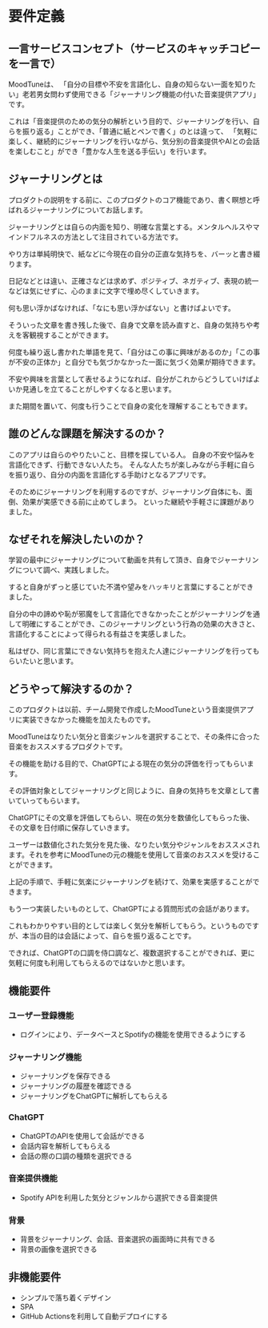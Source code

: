 # 要件定義
## 一言サービスコンセプト（サービスのキャッチコピーを一言で）
MoodTuneは、
「自分の目標や不安を言語化し、自身の知らない一面を知りたい」老若男女問わず使用できる「ジャーナリング機能の付いた音楽提供アプリ」です。

これは「音楽提供のための気分の解析という目的で、ジャーナリングを行い、自らを振り返る」ことができ、「普通に紙とペンで書く」のとは違って、
「気軽に楽しく、継続的にジャーナリングを行いながら、気分別の音楽提供やAIとの会話を楽しむこと」ができ「豊かな人生を送る手伝い」を行います。
## ジャーナリングとは
プロダクトの説明をする前に、このプロダクトのコア機能であり、書く瞑想と呼ばれるジャーナリングについてお話します。

ジャーナリングとは自らの内面を知り、明確な言葉とする。メンタルヘルスやマインドフルネスの方法として注目されている方法です。

やり方は単純明快で、紙などに今現在の自分の正直な気持ちを、バーッと書き綴ります。

日記などとは違い、正確さなどは求めず、ポジティブ、ネガティブ、表現の統一などは気にせずに、心のままに文字で埋め尽くしていきます。

何も思い浮かばなければ、「なにも思い浮かばない」と書けばよいです。

そういった文章を書き残した後で、自身で文章を読み直すと、自身の気持ちや考えを客観視することができます。

何度も繰り返し書かれた単語を見て、「自分はこの事に興味があるのか」「この事が不安の正体か」と自分でも気づかなかった一面に気づく効果が期待できます。

不安や興味を言葉として表せるようになれば、自分がこれからどうしていけばよいか見通しを立てることがしやすくなると思います。

また期間を置いて、何度も行うことで自身の変化を理解することもできます。
## 誰のどんな課題を解決するのか？
このアプリは自らのやりたいこと、目標を探している人。
自身の不安や悩みを言語化できず、行動できない人たち。
そんな人たちが楽しみながら手軽に自らを振り返り、自分の内面を言語化する手助けとなるアプリです。

そのためにジャーナリングを利用するのですが、ジャーナリング自体にも、面倒、効果が実感できる前に止めてしまう。
といった継続や手軽さに課題がありました。
## なぜそれを解決したいのか？
学習の最中にジャーナリングについて動画を共有して頂き、自身でジャーナリングについて調べ、実践しました。

すると自身がずっと感じていた不満や望みをハッキリと言葉にすることができました。

自分の中の諦めや恥が邪魔をして言語化できなかったことがジャーナリングを通して明確にすることができ、このジャーナリングという行為の効果の大きさと、言語化することによって得られる有益さを実感しました。

私はぜひ、同じ言葉にできない気持ちを抱えた人達にジャーナリングを行ってもらいたいと思います。
## どうやって解決するのか？
このプロダクトは以前、チーム開発で作成したMoodTuneという音楽提供アプリに実装できなかった機能を加えたものです。

MoodTuneはなりたい気分と音楽ジャンルを選択することで、その条件に合った音楽をおススメするプロダクトです。

その機能を助ける目的で、ChatGPTによる現在の気分の評価を行ってもらいます。

その評価対象としてジャーナリングと同じように、自身の気持ちを文章として書いていってもらいます。

ChatGPTにその文章を評価してもらい、現在の気分を数値化してもらった後、その文章を日付順に保存していきます。

ユーザーは数値化された気分を見た後、なりたい気分やジャンルをおススメされます。それを参考にMoodTuneの元の機能を使用して音楽のおススメを受けることができます。

上記の手順で、手軽に気楽にジャーナリングを続けて、効果を実感することができます。

もう一つ実装したいものとして、ChatGPTによる質問形式の会話があります。

これもわかりやすい目的としては楽しく気分を解析してもらう。というものですが、本当の目的は会話によって、自らを振り返ることです。

できれば、ChatGPTの口調を侍口調など、複数選択することができれば、更に気軽に何度も利用してもらえるのではないかと思います。
## 機能要件
### ユーザー登録機能
- ログインにより、データベースとSpotifyの機能を使用できるようにする

### ジャーナリング機能
- ジャーナリングを保存できる
- ジャーナリングの履歴を確認できる
- ジャーナリングをChatGPTに解析してもらえる

### ChatGPT
- ChatGPTのAPIを使用して会話ができる
- 会話内容を解析してもらえる
- 会話の際の口調の種類を選択できる

### 音楽提供機能
- Spotify APIを利用した気分とジャンルから選択できる音楽提供

### 背景
- 背景をジャーナリング、会話、音楽選択の画面時に共有できる
- 背景の画像を選択できる
## 非機能要件
- シンプルで落ち着くデザイン
- SPA
- GitHub Actionsを利用して自動デプロイにする
